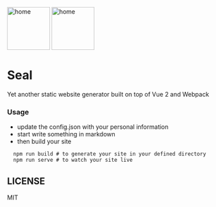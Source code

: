 <img src="https://raw.githubusercontent.com/metrue/Seal/master/screenshots/home.png" alt="home" style="width: 100px;"/>
<img src="https://raw.githubusercontent.com/metrue/Seal/master/screenshots/post.png" alt="home" style="width: 100px;"/>

# Seal

Yet another static website generator built on top of Vue 2 and Webpack

### Usage

* update the config.json with your personal information
* start write something in markdown
* then build your site

```
  npm run build # to generate your site in your defined directory
  npm run serve # to watch your site live
```

## LICENSE

MIT
